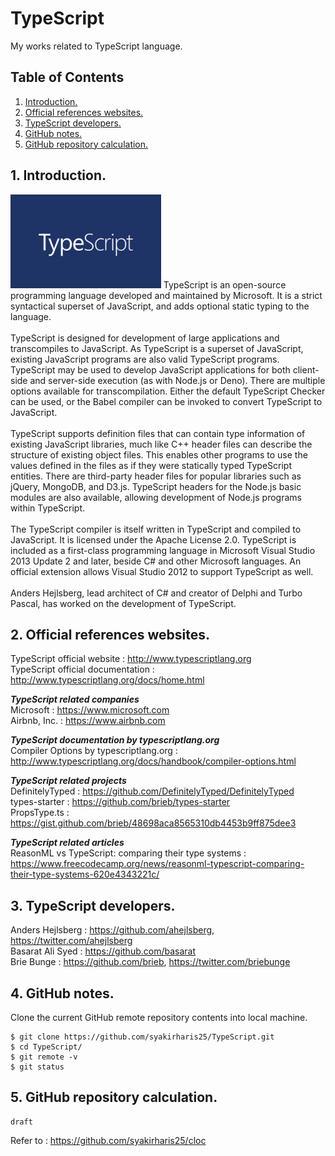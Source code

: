 # TypeScript
My works related to TypeScript language.

## Table of Contents
1. [Introduction.](#introduction)
2. [Official references websites.](#references)
3. [TypeScript developers.](#developers)
4. [GitHub notes.](#github)
5. [GitHub repository calculation.](#calculation)

<a name="introduction"></a>
## 1. Introduction.
<img src="typescript.png" height="150"> 
TypeScript is an open-source programming language developed and maintained by Microsoft. It is a strict syntactical superset of JavaScript, and adds optional static typing to the language.
<br /><br />
TypeScript is designed for development of large applications and transcompiles to JavaScript. As TypeScript is a superset of JavaScript, existing JavaScript programs are also valid TypeScript programs. TypeScript may be used to develop JavaScript applications for both client-side and server-side execution (as with Node.js or Deno). There are multiple options available for transcompilation. Either the default TypeScript Checker can be used, or the Babel compiler can be invoked to convert TypeScript to JavaScript.
<br /><br />
TypeScript supports definition files that can contain type information of existing JavaScript libraries, much like C++ header files can describe the structure of existing object files. This enables other programs to use the values defined in the files as if they were statically typed TypeScript entities. There are third-party header files for popular libraries such as jQuery, MongoDB, and D3.js. TypeScript headers for the Node.js basic modules are also available, allowing development of Node.js programs within TypeScript.
<br /><br />
The TypeScript compiler is itself written in TypeScript and compiled to JavaScript. It is licensed under the Apache License 2.0.
TypeScript is included as a first-class programming language in Microsoft Visual Studio 2013 Update 2 and later, beside C# and other Microsoft languages. An official extension allows Visual Studio 2012 to support TypeScript as well.
<br /><br />
Anders Hejlsberg, lead architect of C# and creator of Delphi and Turbo Pascal, has worked on the development of TypeScript.

<a name="references"></a>
## 2. Official references websites. 
TypeScript official website : http://www.typescriptlang.org <br />
TypeScript official documentation : http://www.typescriptlang.org/docs/home.html <br />

**_TypeScript related companies_** <br />
Microsoft : https://www.microsoft.com <br />
Airbnb, Inc. : https://www.airbnb.com <br />

**_TypeScript documentation by typescriptlang.org_** <br />
Compiler Options by typescriptlang.org : http://www.typescriptlang.org/docs/handbook/compiler-options.html

**_TypeScript related projects_** <br />
DefinitelyTyped : https://github.com/DefinitelyTyped/DefinitelyTyped <br />
types-starter : https://github.com/brieb/types-starter <br />
PropsType.ts : https://gist.github.com/brieb/48698aca8565310db4453b9ff875dee3 <br />

**_TypeScript related articles_** <br />
ReasonML vs TypeScript: comparing their type systems : https://www.freecodecamp.org/news/reasonml-typescript-comparing-their-type-systems-620e4343221c/ <br />

<a name="developers"></a>
## 3. TypeScript developers.
Anders Hejlsberg : https://github.com/ahejlsberg, https://twitter.com/ahejlsberg <br />
Basarat Ali Syed : https://github.com/basarat <br />
Brie Bunge : https://github.com/brieb, https://twitter.com/briebunge <br />

<a name="github"></a>
## 4. GitHub notes.
Clone the current GitHub remote repository contents into local machine.
```
$ git clone https://github.com/syakirharis25/TypeScript.git
$ cd TypeScript/
$ git remote -v
$ git status
```

<a name="calculation"></a>
## 5. GitHub repository calculation.
```
draft
```
Refer to : https://github.com/syakirharis25/cloc
